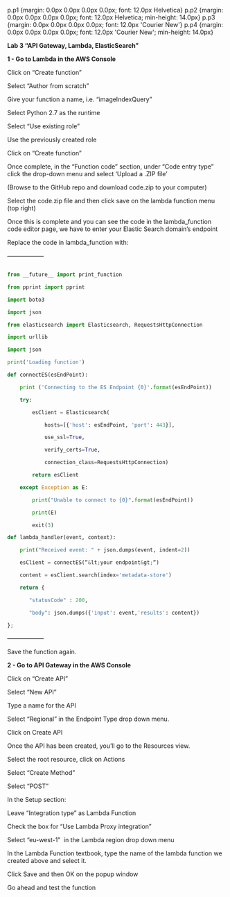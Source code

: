 p.p1 {margin: 0.0px 0.0px 0.0px 0.0px; font: 12.0px Helvetica}
p.p2 {margin: 0.0px 0.0px 0.0px 0.0px; font: 12.0px Helvetica; min-height: 14.0px}
p.p3 {margin: 0.0px 0.0px 0.0px 0.0px; font: 12.0px 'Courier New'}
p.p4 {margin: 0.0px 0.0px 0.0px 0.0px; font: 12.0px 'Courier New'; min-height: 14.0px}

**Lab 3 “API Gateway, Lambda, ElasticSearch”**

**1 - Go to Lambda in the AWS Console**

Click on “Create function”

Select “Author from scratch”

Give your function a name, i.e. “imageIndexQuery”

Select Python 2.7 as the runtime

Select “Use existing role”

Use the previously created role

Click on “Create function”

Once complete, in the “Function code” section, under “Code entry type” click the drop-down menu and select ‘Upload a .ZIP file’

(Browse to the GitHub repo and download code.zip to your computer)

Select the code.zip file and then click save on the lambda function menu (top right)

Once this is complete and you can see the code in the lambda_function code editor page, we have to enter your Elastic Search domain’s endpoint

Replace the code in lambda_function with:

——————
```python

from __future__ import print_function

from pprint import pprint

import boto3

import json

from elasticsearch import Elasticsearch, RequestsHttpConnection

import urllib

import json

print('Loading function')

def connectES(esEndPoint):

    print ('Connecting to the ES Endpoint {0}'.format(esEndPoint))

    try:

        esClient = Elasticsearch(

            hosts=[{'host': esEndPoint, 'port': 443}],

            use_ssl=True,

            verify_certs=True,

            connection_class=RequestsHttpConnection)

        return esClient

    except Exception as E:

        print("Unable to connect to {0}".format(esEndPoint))

        print(E)

        exit(3)

def lambda_handler(event, context):

    print("Received event: " + json.dumps(event, indent=2))

    esClient = connectES(“&lt;your endpoint&gt;“)

    content = esClient.search(index='metadata-store')

    return {

       "statusCode" : 200,

       "body": json.dumps({'input': event,'results': content})

};
```

——————

Save the function again.

**2 - Go to API Gateway in the AWS Console**

Click on “Create API”

Select “New API”

Type a name for the API

Select “Regional” in the Endpoint Type drop down menu.

Click on Create API

Once the API has been created, you’ll go to the Resources view.

Select the root resource, click on Actions

Select “Create Method” 

Select “POST”

In the Setup section:

Leave “Integration type” as Lambda Function

Check the box for “Use Lambda Proxy integration”

Select “eu-west-1”  in the Lambda region drop down menu

In the Lambda Function textbook, type the name of the lambda function we created above and select it.

Click Save and then OK on the popup window

Go ahead and test the function
